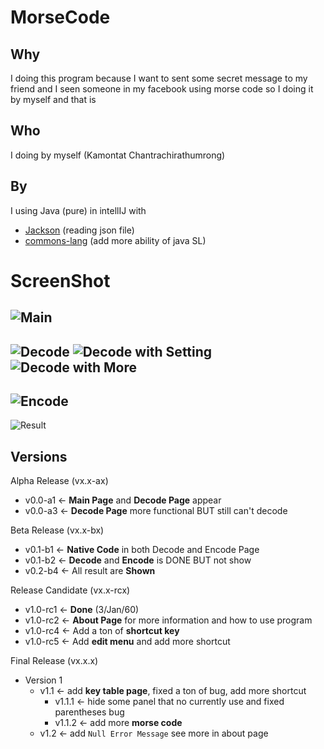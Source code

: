 # MorseCode

## Why
I doing this program because I want to sent some secret message to my friend and I seen someone in my facebook using morse code so I doing it by myself and that is 

## Who
I doing by myself (Kamontat Chantrachirathumrong)

## By
I using Java (pure) in intellIJ with
- [Jackson](https://github.com/FasterXML/jackson) (reading json file)
- [commons-lang](http://grepcode.com/snapshot/repo1.maven.org/maven2/commons-lang/commons-lang/2.6/) (add more ability of java SL)

# ScreenShot
![Main](https://cloud.githubusercontent.com/assets/14089557/21747317/e836d594-d595-11e6-80e7-384ea6e6157d.png)
---
![Decode](https://cloud.githubusercontent.com/assets/14089557/21747320/e837ce86-d595-11e6-9789-038081409aeb.png)
![Decode with Setting](https://cloud.githubusercontent.com/assets/14089557/21747315/e8001f90-d595-11e6-92a8-bd3ca58c53ce.png)
![Decode with More](https://cloud.githubusercontent.com/assets/14089557/21747319/e837c062-d595-11e6-84f5-3165e0d6232a.png)
---
![Encode](https://cloud.githubusercontent.com/assets/14089557/21747314/e7d0d028-d595-11e6-8483-ed4ddbe1a789.png)
---
![Result](https://cloud.githubusercontent.com/assets/14089557/21747383/9dd447dc-d597-11e6-87bd-ffd82a925cbc.png)

## Versions

Alpha Release (vx.x-ax)
- v0.0-a1 <- **Main Page** and **Decode Page** appear
- v0.0-a3 <- **Decode Page** more functional BUT still can't decode

Beta Release (vx.x-bx)
- v0.1-b1 <- **Native Code** in both Decode and Encode Page
- v0.1-b2 <- **Decode** and **Encode** is DONE BUT not show
- v0.2-b4 <- All result are **Shown**

Release Candidate (vx.x-rcx)
- v1.0-rc1 <- **Done** (3/Jan/60)
- v1.0-rc2 <- **About Page** for more information and how to use program
- v1.0-rc4 <- Add a ton of **shortcut key** 
- v1.0-rc5 <- Add **edit menu** and add more shortcut

Final Release (vx.x.x)
- Version 1
  - v1.1 <- add **key table page**, fixed a ton of bug, add more shortcut 
    - v1.1.1 <- hide some panel that no currently use and fixed parentheses bug
    - v1.1.2 <- add more **morse code**
  - v1.2 <- add `Null Error Message` see more in about page
